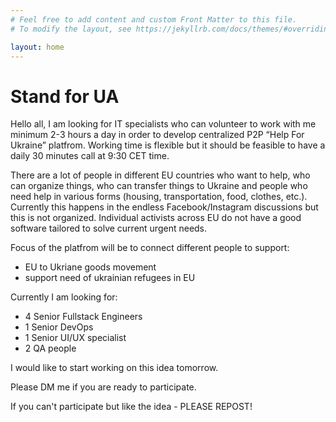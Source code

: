 ```yaml
---
# Feel free to add content and custom Front Matter to this file.
# To modify the layout, see https://jekyllrb.com/docs/themes/#overriding-theme-defaults

layout: home
---
```


# Stand for UA

Hello all, I am looking for IT specialists who can volunteer to work with me minimum 2-3 hours a day in order to develop centralized P2P “Help For Ukraine” platfrom. Working time is flexible but it should be feasible to have a daily 30 minutes call at 9:30 CET time.

There are a lot of people in different EU countries who want to help, who can organize things, who can transfer things to Ukraine and people who need help in various forms (housing, transportation, food, clothes, etc.). Currently this happens in the endless Facebook/Instagram discussions but this is not organized. Individual activists across EU do not have a good software tailored to solve current urgent needs.

Focus of the platfrom will be to connect different people to support:
- EU to Ukriane goods movement
- support need of ukrainian refugees in EU

Currently I am looking for:
- 4 Senior Fullstack Engineers
- 1 Senior DevOps
- 1 Senior UI/UX specialist
- 2 QA people

I would like to start working on this idea tomorrow.

Please DM me if you are ready to participate.

If you can't participate but like the idea - PLEASE REPOST!
